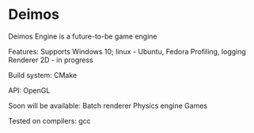 # Deimos
Deimos Engine is a future-to-be game engine

Features:
Supports Windows 10; linux - Ubuntu, Fedora
Profiling, logging
Renderer 2D - in progress

Build system: CMake

API: OpenGL

Soon will be available:
Batch renderer
Physics engine
Games

Tested on compilers: gcc
